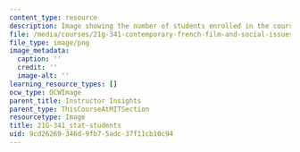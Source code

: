 ```yaml
---
content_type: resource
description: Image showing the number of students enrolled in the course.
file: /media/courses/21g-341-contemporary-french-film-and-social-issues-spring-2014/9cd26269346d9fb75adc37f11cb10c94_21G-341_stat-students.png
file_type: image/png
image_metadata:
  caption: ''
  credit: ''
  image-alt: ''
learning_resource_types: []
ocw_type: OCWImage
parent_title: Instructor Insights
parent_type: ThisCourseAtMITSection
resourcetype: Image
title: 21G-341_stat-students
uid: 9cd26269-346d-9fb7-5adc-37f11cb10c94
---
```

